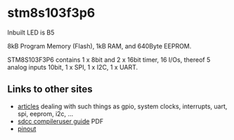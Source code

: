 # stm8s103f3p6

Inbuilt LED is B5

8kB Program Memory (Flash), 1kB RAM, and 640Byte EEPROM.

STM8S103F3P6 contains 1 x 8bit and 2 x 16bit timer, 16 I/Os, thereof 5 analog inputs 10bit, 1 x SPI, 1 x I2C, 1 x UART.

## Links to other sites

* [articles](http://blog.mark-stevens.co.uk/the-way-of-the-register/) dealing with such things as gpio, system clocks, interrupts, uart, spi, eeprom, i2c, ...
* [sdcc compileruser guide](http://ecee.colorado.edu/~mcclurel/sdccman_2.6.0.pdf) PDF
* [pinout](http://www.count-zero.ru/img/stm8/stm8s103f3_pinout.png)
